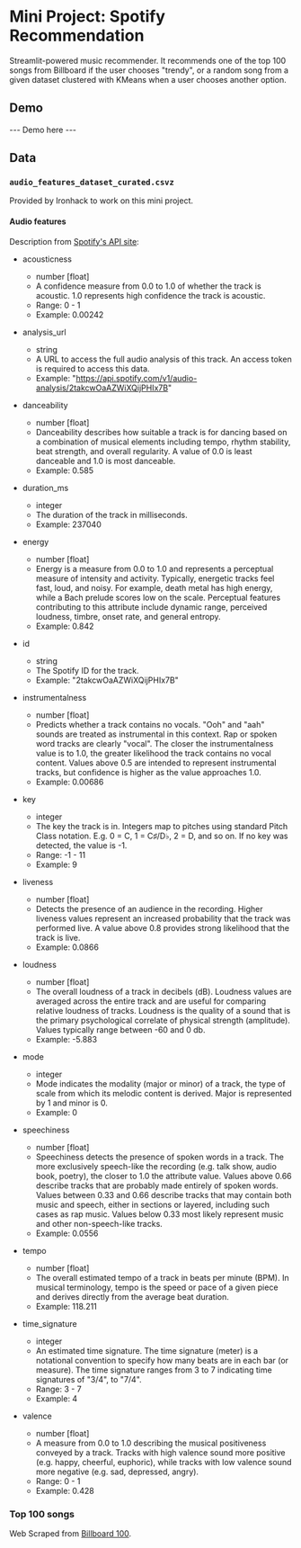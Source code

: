 # Mini Project: Spotify Recommendation

Streamlit-powered music recommender. It recommends one of the top 100 songs from Billboard if the user chooses "trendy", or a random song from a given dataset clustered with KMeans when a user chooses another option.

## Demo

--- Demo here ---

## Data

### `audio_features_dataset_curated.csvz`
Provided by Ironhack to work on this mini project.

#### Audio features
Description from [Spotify's API site](https://developer.spotify.com/documentation/web-api/reference/get-audio-features):

- acousticness
  - number [float]
  - A confidence measure from 0.0 to 1.0 of whether the track is acoustic. 1.0 represents high confidence the track is acoustic.
  - Range: 0 - 1
  - Example: 0.00242

- analysis_url
  - string
  - A URL to access the full audio analysis of this track. An access token is required to access this data.
  - Example: "https://api.spotify.com/v1/audio-analysis/2takcwOaAZWiXQijPHIx7B"

- danceability
  - number [float]
  - Danceability describes how suitable a track is for dancing based on a combination of musical elements including tempo, rhythm stability, beat strength, and overall regularity. A value of 0.0 is least danceable and 1.0 is most danceable.
  - Example: 0.585

- duration_ms
  - integer
  - The duration of the track in milliseconds.
  - Example: 237040

- energy
  - number [float]
  - Energy is a measure from 0.0 to 1.0 and represents a perceptual measure of intensity and activity. Typically, energetic tracks feel fast, loud, and noisy. For example, death metal has high energy, while a Bach prelude scores low on the scale. Perceptual features contributing to this attribute include dynamic range, perceived loudness, timbre, onset rate, and general entropy.
  - Example: 0.842

- id
  - string
  - The Spotify ID for the track.
  - Example: "2takcwOaAZWiXQijPHIx7B"

- instrumentalness
  - number [float]
  - Predicts whether a track contains no vocals. "Ooh" and "aah" sounds are treated as instrumental in this context. Rap or spoken word tracks are clearly "vocal". The closer the instrumentalness value is to 1.0, the greater likelihood the track contains no vocal content. Values above 0.5 are intended to represent instrumental tracks, but confidence is higher as the value approaches 1.0.
  - Example: 0.00686

- key
  - integer
  - The key the track is in. Integers map to pitches using standard Pitch Class notation. E.g. 0 = C, 1 = C♯/D♭, 2 = D, and so on. If no key was detected, the value is -1.
  - Range: -1 - 11
  - Example: 9

- liveness
  - number [float]
  - Detects the presence of an audience in the recording. Higher liveness values represent an increased probability that the track was performed live. A value above 0.8 provides strong likelihood that the track is live.
  - Example: 0.0866

- loudness
  - number [float]
  - The overall loudness of a track in decibels (dB). Loudness values are averaged across the entire track and are useful for comparing relative loudness of tracks. Loudness is the quality of a sound that is the primary psychological correlate of physical strength (amplitude). Values typically range between -60 and 0 db.
  - Example: -5.883

- mode
  - integer
  - Mode indicates the modality (major or minor) of a track, the type of scale from which its melodic content is derived. Major is represented by 1 and minor is 0.
  - Example: 0

- speechiness
  - number [float]
  - Speechiness detects the presence of spoken words in a track. The more exclusively speech-like the recording (e.g. talk show, audio book, poetry), the closer to 1.0 the attribute value. Values above 0.66 describe tracks that are probably made entirely of spoken words. Values between 0.33 and 0.66 describe tracks that may contain both music and speech, either in sections or layered, including such cases as rap music. Values below 0.33 most likely represent music and other non-speech-like tracks.
  - Example: 0.0556

- tempo
  - number [float]
  - The overall estimated tempo of a track in beats per minute (BPM). In musical terminology, tempo is the speed or pace of a given piece and derives directly from the average beat duration.
  - Example: 118.211

- time_signature
  - integer
  - An estimated time signature. The time signature (meter) is a notational convention to specify how many beats are in each bar (or measure). The time signature ranges from 3 to 7 indicating time signatures of "3/4", to "7/4".
  - Range: 3 - 7
  - Example: 4

- valence
  - number [float]
  - A measure from 0.0 to 1.0 describing the musical positiveness conveyed by a track. Tracks with high valence sound more positive (e.g. happy, cheerful, euphoric), while tracks with low valence sound more negative (e.g. sad, depressed, angry).
  - Range: 0 - 1
  - Example: 0.428

### Top 100 songs
Web Scraped from [Billboard 100](https://www.billboard.com/charts/hot-100/).
